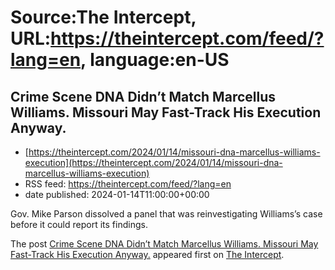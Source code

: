 # Source:The Intercept, URL:https://theintercept.com/feed/?lang=en, language:en-US

## Crime Scene DNA Didn’t Match Marcellus Williams. Missouri May Fast-Track His Execution Anyway.
 - [https://theintercept.com/2024/01/14/missouri-dna-marcellus-williams-execution](https://theintercept.com/2024/01/14/missouri-dna-marcellus-williams-execution)
 - RSS feed: https://theintercept.com/feed/?lang=en
 - date published: 2024-01-14T11:00:00+00:00

<p>Gov. Mike Parson dissolved a panel that was reinvestigating Williams’s case before it could report its findings.</p>
<p>The post <a href="https://theintercept.com/2024/01/14/missouri-dna-marcellus-williams-execution/">Crime Scene DNA Didn’t Match Marcellus Williams. Missouri May Fast-Track His Execution Anyway.</a> appeared first on <a href="https://theintercept.com">The Intercept</a>.</p>

